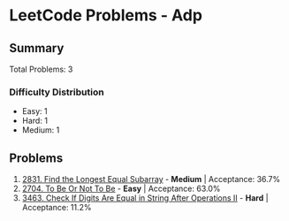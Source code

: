 # LeetCode Problems - Adp

## Summary
Total Problems: 3

### Difficulty Distribution

- Easy: 1
- Hard: 1
- Medium: 1

## Problems

1. [2831. Find the Longest Equal Subarray](https://leetcode.com/problems/find-the-longest-equal-subarray/) - **Medium** | Acceptance: 36.7%
2. [2704. To Be Or Not To Be](https://leetcode.com/problems/to-be-or-not-to-be/) - **Easy** | Acceptance: 63.0%
3. [3463. Check If Digits Are Equal in String After Operations II](https://leetcode.com/problems/check-if-digits-are-equal-in-string-after-operations-ii/) - **Hard** | Acceptance: 11.2%